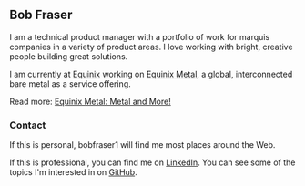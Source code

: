 ## Bob Fraser

I am a technical product manager with a portfolio of work for marquis companies in a variety of product areas. I love working with bright, creative people building great solutions.

I am currently at [Equinix](https://equinix.com) working on [Equinix Metal](https://metal.equinix.com), a global, interconnected bare metal as a service offering.

Read more: [Equinix Metal: Metal and More!](https://blog.equinix.com/blog/2020/10/06/equinix-metal-metal-and-more/)

### Contact

If this is personal, bobfraser1 will find me most places around the Web.

If this is professional, you can find me on [LinkedIn](https://www.linkedin.com/in/bobfraser/). You can see some of the topics I'm interested in on [GitHub](https://github.com/bobfraser1).
